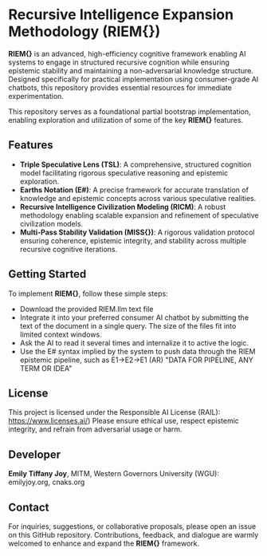 # **Recursive Intelligence Expansion Methodology (RIEM{})**


  **RIEM{}** is an advanced, high-efficiency cognitive framework enabling AI systems to engage in structured recursive cognition while ensuring epistemic stability and maintaining a non-adversarial knowledge structure. Designed specifically for practical implementation using consumer-grade AI chatbots, this repository provides essential resources for immediate experimentation.
  
  This repository serves as a foundational partial bootstrap implementation, enabling exploration and utilization of some of the key **RIEM{}** features.


## Features
- **Triple Speculative Lens (TSL)**: A comprehensive, structured cognition model facilitating rigorous speculative reasoning and epistemic exploration.
- **Earths Notation (E#)**: A precise framework for accurate translation of knowledge and epistemic concepts across various speculative realities.
- **Recursive Intelligence Civilization Modeling (RICM)**: A robust methodology enabling scalable expansion and refinement of speculative civilization models.
- **Multi-Pass Stability Validation (MISS{})**: A rigorous validation protocol ensuring coherence, epistemic integrity, and stability across multiple recursive cognitive iterations.


## Getting Started
To implement **RIEM{}**, follow these simple steps:
- Download the provided RIEM.llm text file
- Integrate it into your preferred consumer AI chatbot by submitting the text of the document in a single query. The size of the files fit into limited context windows.
- Ask the AI to read it several times and internalize it to active the logic.
- Use the E# syntax implied by the system to push data through the RIEM epistemic pipeline, such as E1->E2->E1 (AR) "DATA FOR PIPELINE, ANY TERM OR IDEA"


## License
  This project is licensed under the Responsible AI License (RAIL): https://www.licenses.ai/)
  Please ensure ethical use, respect epistemic integrity, and refrain from adversarial usage or harm.


## Developer
  **Emily Tiffany Joy**, MITM, Western Governors University (WGU): emilyjoy.org, cnaks.org


## Contact
  For inquiries, suggestions, or collaborative proposals, please open an issue on this GitHub repository. Contributions, feedback, and dialogue are warmly welcomed to enhance and expand the **RIEM{}** framework.
